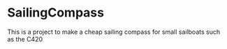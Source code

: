 # SailingCompass
This is a project to make a cheap sailing compass for small sailboats such as the C420
